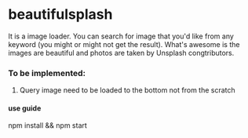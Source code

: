 # beautifulsplash

It is a image loader. You can search for image that you'd like from any keyword (you might or might not get the result). What's awesome is the images are beautiful and photos are taken by Unsplash congtributors. 

### To be implemented: 
1. Query image need to be loaded to the bottom not from the scratch

#### use guide
npm install && npm start
